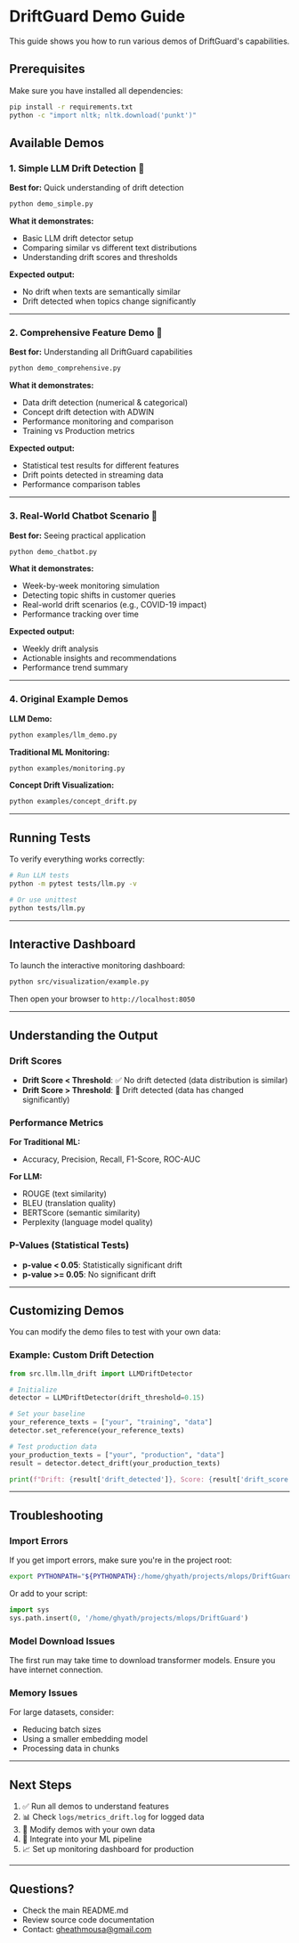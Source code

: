 # DriftGuard Demo Guide

This guide shows you how to run various demos of DriftGuard's capabilities.

## Prerequisites

Make sure you have installed all dependencies:

```bash
pip install -r requirements.txt
python -c "import nltk; nltk.download('punkt')"
```

## Available Demos

### 1. Simple LLM Drift Detection 🎯

**Best for:** Quick understanding of drift detection

```bash
python demo_simple.py
```

**What it demonstrates:**
- Basic LLM drift detector setup
- Comparing similar vs different text distributions
- Understanding drift scores and thresholds

**Expected output:**
- No drift when texts are semantically similar
- Drift detected when topics change significantly

---

### 2. Comprehensive Feature Demo 🚀

**Best for:** Understanding all DriftGuard capabilities

```bash
python demo_comprehensive.py
```

**What it demonstrates:**
- Data drift detection (numerical & categorical)
- Concept drift detection with ADWIN
- Performance monitoring and comparison
- Training vs Production metrics

**Expected output:**
- Statistical test results for different features
- Drift points detected in streaming data
- Performance comparison tables

---

### 3. Real-World Chatbot Scenario 🤖

**Best for:** Seeing practical application

```bash
python demo_chatbot.py
```

**What it demonstrates:**
- Week-by-week monitoring simulation
- Detecting topic shifts in customer queries
- Real-world drift scenarios (e.g., COVID-19 impact)
- Performance tracking over time

**Expected output:**
- Weekly drift analysis
- Actionable insights and recommendations
- Performance trend summary

---

### 4. Original Example Demos

**LLM Demo:**
```bash
python examples/llm_demo.py
```

**Traditional ML Monitoring:**
```bash
python examples/monitoring.py
```

**Concept Drift Visualization:**
```bash
python examples/concept_drift.py
```

---

## Running Tests

To verify everything works correctly:

```bash
# Run LLM tests
python -m pytest tests/llm.py -v

# Or use unittest
python tests/llm.py
```

---

## Interactive Dashboard

To launch the interactive monitoring dashboard:

```bash
python src/visualization/example.py
```

Then open your browser to `http://localhost:8050`

---

## Understanding the Output

### Drift Scores

- **Drift Score < Threshold**: ✅ No drift detected (data distribution is similar)
- **Drift Score > Threshold**: 🚨 Drift detected (data has changed significantly)

### Performance Metrics

**For Traditional ML:**
- Accuracy, Precision, Recall, F1-Score, ROC-AUC

**For LLM:**
- ROUGE (text similarity)
- BLEU (translation quality)
- BERTScore (semantic similarity)
- Perplexity (language model quality)

### P-Values (Statistical Tests)

- **p-value < 0.05**: Statistically significant drift
- **p-value >= 0.05**: No significant drift

---

## Customizing Demos

You can modify the demo files to test with your own data:

### Example: Custom Drift Detection

```python
from src.llm.llm_drift import LLMDriftDetector

# Initialize
detector = LLMDriftDetector(drift_threshold=0.15)

# Set your baseline
your_reference_texts = ["your", "training", "data"]
detector.set_reference(your_reference_texts)

# Test production data
your_production_texts = ["your", "production", "data"]
result = detector.detect_drift(your_production_texts)

print(f"Drift: {result['drift_detected']}, Score: {result['drift_score']}")
```

---

## Troubleshooting

### Import Errors

If you get import errors, make sure you're in the project root:

```bash
export PYTHONPATH="${PYTHONPATH}:/home/ghyath/projects/mlops/DriftGuard"
```

Or add to your script:
```python
import sys
sys.path.insert(0, '/home/ghyath/projects/mlops/DriftGuard')
```

### Model Download Issues

The first run may take time to download transformer models. Ensure you have internet connection.

### Memory Issues

For large datasets, consider:
- Reducing batch sizes
- Using a smaller embedding model
- Processing data in chunks

---

## Next Steps

1. ✅ Run all demos to understand features
2. 📊 Check `logs/metrics_drift.log` for logged data
3. 🔧 Modify demos with your own data
4. 🚀 Integrate into your ML pipeline
5. 📈 Set up monitoring dashboard for production

---

## Questions?

- Check the main README.md
- Review source code documentation
- Contact: gheathmousa@gmail.com


